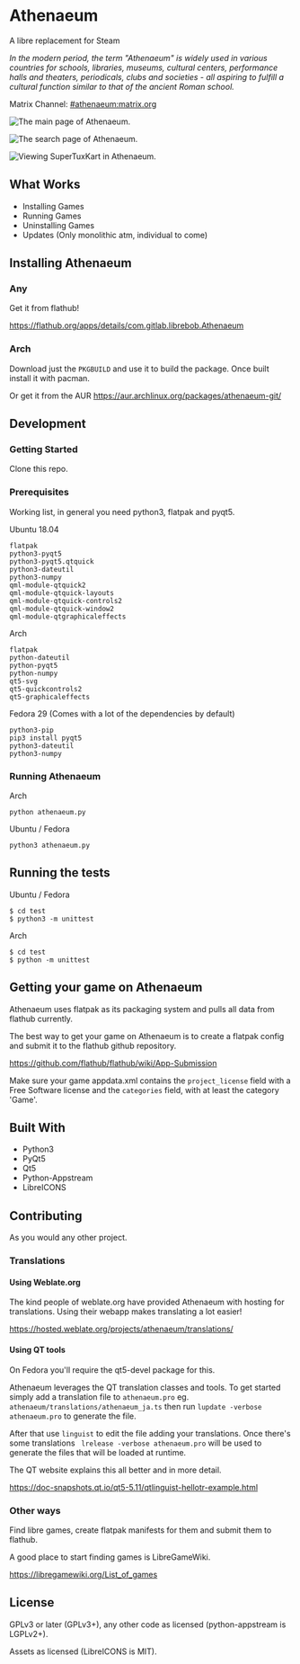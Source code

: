 # Athenaeum

A libre replacement for Steam

*In the modern period, the term "Athenaeum" is widely used in various countries for schools, libraries, museums, cultural centers, performance halls and theaters, periodicals, clubs and societies - all aspiring to fulfill a cultural function similar to that of the ancient Roman school.*

Matrix Channel: [#athenaeum:matrix.org](https://riot.im/app/#/room/#athenaeum:matrix.org)

![The main page of Athenaeum.](https://matrix.org/_matrix/media/r0/download/matrix.org/PLFxpGfLqMylZlTYcWFrFVdI/image.png)

![The search page of Athenaeum.](https://matrix.org/_matrix/media/r0/download/matrix.org/mmRpuYAGHbmjjtYsAPvYQaaC/image.png)

![Viewing SuperTuxKart in Athenaeum.](https://matrix.org/_matrix/media/r0/download/matrix.org/xzoGLAXKxqNHmtHUXmpfBQWi/image.png)

## What Works

* Installing Games
* Running Games
* Uninstalling Games
* Updates (Only monolithic atm, individual to come)

## Installing Athenaeum

### Any

Get it from flathub!

https://flathub.org/apps/details/com.gitlab.librebob.Athenaeum

### Arch

Download just the `PKGBUILD` and use it to build the package. Once built install it with pacman.

Or get it from the AUR https://aur.archlinux.org/packages/athenaeum-git/

## Development

### Getting Started

Clone this repo.

### Prerequisites

Working list, in general you need python3, flatpak and pyqt5.

Ubuntu 18.04

```
flatpak
python3-pyqt5
python3-pyqt5.qtquick
python3-dateutil
python3-numpy
qml-module-qtquick2
qml-module-qtquick-layouts
qml-module-qtquick-controls2
qml-module-qtquick-window2
qml-module-qtgraphicaleffects
```

Arch

```
flatpak
python-dateutil
python-pyqt5
python-numpy
qt5-svg
qt5-quickcontrols2
qt5-graphicaleffects
```

Fedora 29 (Comes with a lot of the dependencies by default)

```
python3-pip
pip3 install pyqt5
python3-dateutil
python3-numpy
```

### Running Athenaeum

Arch

```
python athenaeum.py
```

Ubuntu / Fedora

```
python3 athenaeum.py
```

## Running the tests

Ubuntu / Fedora

```
$ cd test
$ python3 -m unittest
```

Arch

```
$ cd test
$ python -m unittest
```

## Getting your game on Athenaeum

Athenaeum uses flatpak as its packaging system and pulls all data from flathub currently.

The best way to get your game on Athenaeum is to create a flatpak config and submit it to the flathub github repository.

https://github.com/flathub/flathub/wiki/App-Submission

Make sure your game appdata.xml contains the `project_license` field with a Free Software license and the `categories` field, with at least the category 'Game'.

## Built With

* Python3
* PyQt5
* Qt5
* Python-Appstream
* LibreICONS

## Contributing

As you would any other project.

### Translations

#### Using Weblate.org

The kind people of weblate.org have provided Athenaeum with hosting for translations. Using their webapp makes translating a lot easier!

https://hosted.weblate.org/projects/athenaeum/translations/

#### Using QT tools

On Fedora you'll require the qt5-devel package for this.

Athenaeum leverages the QT translation classes and tools. To get started simply add a translation file to `athenaeum.pro` eg. `athenaeum/translations/athenaeum_ja.ts` then run `lupdate -verbose athenaeum.pro` to generate the file.

After that use `linguist` to edit the file adding your translations. Once there's some translations ` lrelease -verbose athenaeum.pro` will be used to generate the files that will be loaded at runtime.

The QT website explains this all better and in more detail.

https://doc-snapshots.qt.io/qt5-5.11/qtlinguist-hellotr-example.html

### Other ways

Find libre games, create flatpak manifests for them and submit them to flathub.

A good place to start finding games is LibreGameWiki.

https://libregamewiki.org/List_of_games

## License

GPLv3 or later (GPLv3+), any other code as licensed (python-appstream is LGPLv2+).

Assets as licensed (LibreICONS is MIT).
